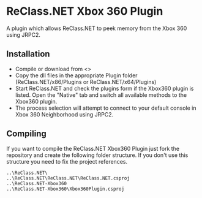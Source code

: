 # ReClass.NET Xbox 360 Plugin
A plugin which allows ReClass.NET to peek memory from the Xbox 360 using JRPC2.

## Installation
- Compile or download from <>
- Copy the dll files in the appropriate Plugin folder (ReClass.NET/x86/Plugins or ReClass.NET/x64/Plugins)
- Start ReClass.NET and check the plugins form if the Xbox360 plugin is listed. Open the "Native" tab and switch all available methods to the Xbox360 plugin.
- The process selection will attempt to connect to your default console in Xbox 360 Neighborhood using JRPC2.

## Compiling
If you want to compile the ReClass.NET Xbox360 Plugin just fork the repository and create the following folder structure. If you don't use this structure you need to fix the project references.

```
..\ReClass.NET\
..\ReClass.NET\ReClass.NET\ReClass.NET.csproj
..\ReClass.NET-Xbox360
..\ReClass.NET-Xbox360\Xbox360Plugin.csproj
```